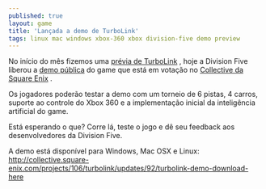 ```yaml
---
published: true
layout: game
title: 'Lançada a demo de TurboLink'
tags: linux mac windows xbox-360 xbox division-five demo preview
---
```

No início do mês fizemos uma <a title="Prévia de TurboLink" href="{{ site.baseurl }}/2015/04/03/previa-de-turbolink/">prévia de TurboLink</a>
, hoje a Division Five liberou a <a href="http://collective.square-enix.com/projects/106/turbolink/updates/92/turbolink-demo-download-here" target="_blank">demo pública</a>
 do game que está em votação no <a title="TurboLink no Square Enix Collective" href="{{ site.baseurl }}/2015/04/14/turbolink-no-square-enix-collective/">Collective da Square Enix</a>
.

Os jogadores poderão testar a demo com um torneio de 6 pistas, 4 carros, suporte ao controle do Xbox 360 e a implementação inicial da inteligência artificial do game.



Está esperando o que? Corre lá, teste o jogo e dê seu feedback aos desenvolvedores da Division Five.

A demo está disponível para Windows, Mac OSX e Linux: <a href="http://collective.square-enix.com/projects/106/turbolink/updates/92/turbolink-demo-download-here" target="_blank">http://collective.square-enix.com/projects/106/turbolink/updates/92/turbolink-demo-download-here</a>
